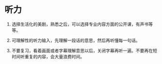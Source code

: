 
# 听力

1. 选择生活化的美剧，熟悉之后，可以选择专业内容方面的公开课，有声书等等。

1. 可理解性的听力输入，先理解一段话的意思，然后再听懂每一句话。

1. 不要复习，看着画面或者字幕理解意思以后，关闭字幕再听一遍。不要再在短时间听重复的内容，会大量浪费时间。
